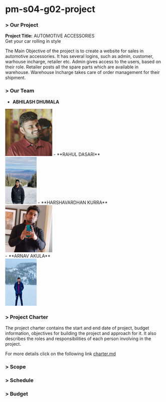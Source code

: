 # pm-s04-g02-project

### > Our Project
**Project Title:** AUTOMOTIVE ACCESSORIES    <br>
Get your car rolling in style

The Main Objective of the project is to create a website for sales in automotive accessories. It has several logins, such as admin, customer, warhouse incharge, retailer etc. Admin gives access to the users, based on their role. Retailer posts all the spare parts which are available in warehouse. Warehouse Incharge takes care of order management for their shipment.

### > Our Team

- **ABHILASH DHUMALA**<br>
<img src="images/abhilash_dhumala.jpg" alt="abhilashdhumala" width="150" height="150">
- **RAHUL DASARI**<br>
<img src="images/rahul_dasari.jpg" alt="rahuldasari" width="100" height="150">
- **HARSHAVARDHAN KURRA**<br>
<img src="images/harsha_kurra.jpg" alt="harshakurra" width="150" height="150"><br>
- **ARNAV AKULA**<br>
<img src="images/arnav_akula.jpeg" alt="arnavakula" width="100" height="150">


    

### > Project Charter
The project charter contains the start and end date of project, budget information, objectives for building the project and approach for it. It also describes the roles and responsibilities of each person involving in the project.

For more details click on the following link
[charter.md](charter.md)

### > Scope

### > Schedule

### > Budget
